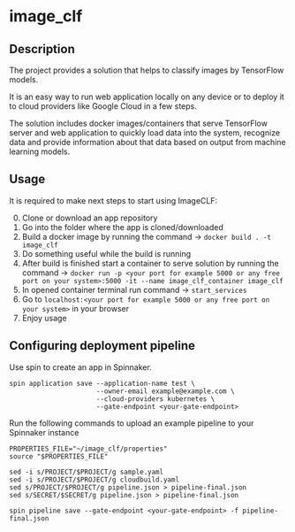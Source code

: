 # image_clf


## Description

The project provides a solution that helps to classify images by TensorFlow models.

It is an easy way to run web application locally on any device or to deploy it to cloud providers like Google Cloud in a few steps.

The solution includes docker images/containers that serve TensorFlow server and web application to quickly load data into the system, recognize data and provide information about that data based on output from machine learning models.


## Usage

It is required to make next steps to start using ImageCLF:

0. Clone or download an app repository
1. Go into the folder where the app is cloned/downloaded
2. Build a docker image by running the command -> `docker build . -t image_clf`
3. Do something useful while the build is running
4. After build is finished start a container to serve solution by running the command -> `docker run -p <your port for example 5000 or any free port on your system>:5000 -it --name image_clf_container image_clf`
5. In opened container terminal run command -> `start_services`
6. Go to `localhost:<your port for example 5000 or any free port on your system>` in your browser
7. Enjoy usage


## Configuring deployment pipeline

Use spin to create an app in Spinnaker.
```
spin application save --application-name test \
                      --owner-email example@example.com \
                      --cloud-providers kubernetes \
                      --gate-endpoint <your-gate-endpoint>
```
Run the following commands to upload an example pipeline to your Spinnaker instance
```
PROPERTIES_FILE="~/image_clf/properties"
source "$PROPERTIES_FILE"

sed -i s/PROJECT/$PROJECT/g sample.yaml
sed -i s/PROJECT/$PROJECT/g cloudbuild.yaml
sed s/PROJECT/$PROJECT/g pipeline.json > pipeline-final.json
sed s/SECRET/$SECRET/g pipeline.json > pipeline-final.json

spin pipeline save --gate-endpoint <your-gate-endpoint> -f pipeline-final.json
```


